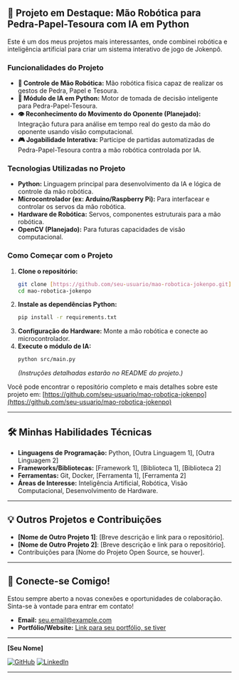 ## 🌟 Projeto em Destaque: Mão Robótica para Pedra-Papel-Tesoura com IA em Python

Este é um dos meus projetos mais interessantes, onde combinei robótica e inteligência artificial para criar um sistema interativo de jogo de Jokenpô.

### Funcionalidades do Projeto

* **🤖 Controle de Mão Robótica:** Mão robótica física capaz de realizar os gestos de Pedra, Papel e Tesoura.
* **🧠 Módulo de IA em Python:** Motor de tomada de decisão inteligente para Pedra-Papel-Tesoura.
* **👁️ Reconhecimento do Movimento do Oponente (Planejado):** Integração futura para análise em tempo real do gesto da mão do oponente usando visão computacional.
* **🎮 Jogabilidade Interativa:** Participe de partidas automatizadas de Pedra-Papel-Tesoura contra a mão robótica controlada por IA.

### Tecnologias Utilizadas no Projeto

* **Python:** Linguagem principal para desenvolvimento da IA e lógica de controle da mão robótica.
* **Microcontrolador (ex: Arduino/Raspberry Pi):** Para interfacear e controlar os servos da mão robótica.
* **Hardware de Robótica:** Servos, componentes estruturais para a mão robótica.
* **OpenCV (Planejado):** Para futuras capacidades de visão computacional.

### Como Começar com o Projeto

1.  **Clone o repositório:**
    ```bash
    git clone [https://github.com/seu-usuario/mao-robotica-jokenpo.git](https://github.com/seu-usuario/mao-robotica-jokenpo.git)
    cd mao-robotica-jokenpo
    ```
2.  **Instale as dependências Python:**
    ```bash
    pip install -r requirements.txt
    ```
3.  **Configuração do Hardware:** Monte a mão robótica e conecte ao microcontrolador.
4.  **Execute o módulo de IA:**
    ```bash
    python src/main.py
    ```
    *(Instruções detalhadas estarão no README do projeto.)*

Você pode encontrar o repositório completo e mais detalhes sobre este projeto em: [https://github.com/seu-usuario/mao-robotica-jokenpo](https://github.com/seu-usuario/mao-robotica-jokenpo)

---

## 🛠️ Minhas Habilidades Técnicas

* **Linguagens de Programação:** Python, [Outra Linguagem 1], [Outra Linguagem 2]
* **Frameworks/Bibliotecas:** [Framework 1], [Biblioteca 1], [Biblioteca 2]
* **Ferramentas:** Git, Docker, [Ferramenta 1], [Ferramenta 2]
* **Áreas de Interesse:** Inteligência Artificial, Robótica, Visão Computacional, Desenvolvimento de Hardware.

---

## 💡 Outros Projetos e Contribuições

* **[Nome de Outro Projeto 1]**: [Breve descrição e link para o repositório].
* **[Nome de Outro Projeto 2]**: [Breve descrição e link para o repositório].
* Contribuições para [Nome do Projeto Open Source, se houver].

---

## 🤝 Conecte-se Comigo!

Estou sempre aberto a novas conexões e oportunidades de colaboração. Sinta-se à vontade para entrar em contato!

* **Email:** [seu.email@example.com](mailto:seu.email@example.com)
* **Portfólio/Website:** [Link para seu portfólio, se tiver](https://seuwebsite.com)

---

**[Seu Nome]**

[![GitHub](https://img.shields.io/badge/GitHub-100000?style=for-the-badge&logo=github&logoColor=white)](https://github.com/SEU_USUARIO_GITHUB)
[![LinkedIn](https://img.shields.io/badge/LinkedIn-0077B5?style=for-the-badge&logo=linkedin&logoColor=white)](URL_DO_SEU_LINKEDIN)

---
